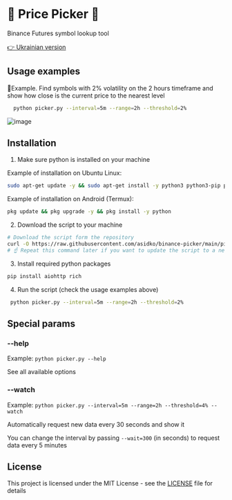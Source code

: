# 🍳 Price Picker 🔻

Binance Futures symbol lookup tool

[👉 Ukrainian version](README_uk.md)

## Usage examples

🎩Example. Find symbols with 2% volatility on the 2 hours timeframe and show how close is the current price to the nearest level

```bash
  python picker.py --interval=5m --range=2h --threshold=2%
```

![image](https://github.com/user-attachments/assets/a0903a3a-8e6c-4006-9efa-ae08c912c3e1)

## Installation

1. Make sure python is installed on your machine

Example of installation on Ubuntu Linux:
```bash
sudo apt-get update -y && sudo apt-get install -y python3 python3-pip python-is-python3
```

Example of installation on Android (Termux):
```bash
pkg update && pkg upgrade -y && pkg install -y python
```

2. Download the script to your machine<br>

```bash
# Download the script form the repository
curl -O https://raw.githubusercontent.com/asidko/binance-picker/main/picker.py
# ☝️ Repeat this command later if you want to update the script to a newer version
```

3. Install required python packages

```bash
pip install aiohttp rich
```

4. Run the script (check the usage examples above)

```bash
 python picker.py --interval=5m --range=2h --threshold=2%
```

## Special params

### --help

Example: `python picker.py --help`

See all available options

### --watch

Example: `python picker.py --interval=5m --range=2h --threshold=4% --watch`

Automatically request new data every 30 seconds and show it

You can change the interval by passing `--wait=300` (in seconds) to request data every 5 minutes

## License

This project is licensed under the MIT License - see the [LICENSE](LICENSE) file for details